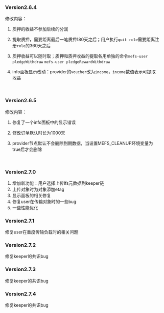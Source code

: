 ### Version2.6.4

修改内容：

1. 质押的收益不参加后续的分润

2. 提取质押，需要距离最后一笔质押180天之后；用户执行`quit role`需要距离注册`role`的360天之后

3. 质押收益可以随时取；质押和质押收益的提取各用单独的命令`mefs-user pledgeWithdraw` `mefs-user pledgeRewardWithdraw`

4. info面板显示改动：provider的`voucher`改为`income`，`income`数值表示可提取收益

&nbsp;

### Version2.6.5

修改内容：

1. 修复了一个info面板中的显示错误

2. 修改订单默认时长为1000天

3. provider节点默认不会删除到期数据，当设置MEFS_CLEANUP环境变量为true后才会删除

&nbsp;

### Version2.7.0

1. 增加新功能：用户选择上传lfs元数据到keeper链
2. 上传对象时为对象添加etag
3. 显示面板的相关修复
4. 修复user在传输对象时的一些bug
5. 一些性能优化

### Version2.7.1

修复user在重度传输负载时的相关问题

### Version2.7.2

修复keeper的共识bug

### Version2.7.3

修复keeper的共识bug

### Version2.7.4

修复keeper的共识bug